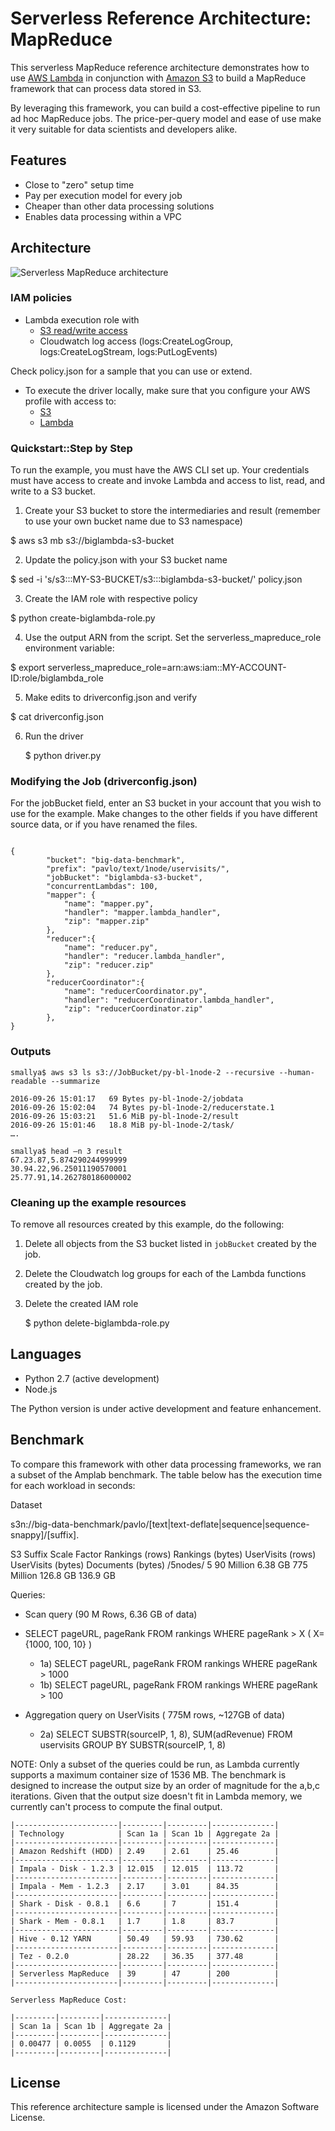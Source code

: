 # Serverless Reference Architecture: MapReduce

This serverless MapReduce reference architecture demonstrates how to use [AWS Lambda](https://aws.amazon.com/lambda) in conjunction with [Amazon S3](https://aws.amazon.com/s3) to build a MapReduce framework that can process data stored in S3. 

By leveraging this framework, you can build a cost-effective pipeline to run ad hoc MapReduce jobs. The price-per-query model and ease of use make it very suitable for data scientists and developers alike. 

## Features

* Close to "zero" setup time
* Pay per execution model for every job
* Cheaper than other data processing solutions
* Enables data processing within a VPC

## Architecture

![Serverless MapReduce architecture](https://s3.amazonaws.com/smallya-test/bl-git.png "Serverless MapReduce architecture")

### IAM policies 

* Lambda execution role with 
    * [S3 read/write access](http://docs.aws.amazon.com/lambda/latest/dg/with-s3-example-create-iam-role.html)
    * Cloudwatch log access (logs:CreateLogGroup, logs:CreateLogStream, logs:PutLogEvents)
 
Check policy.json for a sample that you can use or extend.

* To execute the driver locally, make sure that you configure your AWS profile with access to: 
    * [S3](http://docs.aws.amazon.com/AmazonS3/latest/dev/example-policies-s3.html)
    * [Lambda](http://docs.aws.amazon.com/lambda/latest/dg/lambda-api-permissions-ref.html)

### Quickstart::Step by Step  ###

To run the example, you must have the AWS CLI set up. Your credentials must have access to create and invoke Lambda and access to list, read, and write to a S3 bucket.

1. Create your S3 bucket to store the intermediaries and result
(remember to use your own bucket name due to S3 namespace)

  $ aws s3 mb s3://biglambda-s3-bucket

2. Update the policy.json with your S3 bucket name

  $ sed -i 's/s3:::MY-S3-BUCKET/s3:::biglambda-s3-bucket/' policy.json

3. Create the IAM role with respective policy

  $ python create-biglambda-role.py

4. Use the output ARN from the script. Set the serverless_mapreduce_role environment variable:

  $ export serverless_mapreduce_role=arn:aws:iam::MY-ACCOUNT-ID:role/biglambda_role

5. Make edits to driverconfig.json and verify

  $ cat driverconfig.json 

6. Run the driver
 
	$ python driver.py

### Modifying the Job (driverconfig.json)

For the jobBucket field, enter an S3 bucket in your account that you wish to use for the example. Make changes to the other fields if you have different source data, or if you have renamed the files.

```

{
        "bucket": "big-data-benchmark",
        "prefix": "pavlo/text/1node/uservisits/",
        "jobBucket": "biglambda-s3-bucket",
        "concurrentLambdas": 100,
        "mapper": {
            "name": "mapper.py",
            "handler": "mapper.lambda_handler",
            "zip": "mapper.zip"
        },
        "reducer":{
            "name": "reducer.py",
            "handler": "reducer.lambda_handler",
            "zip": "reducer.zip"
        },
        "reducerCoordinator":{
            "name": "reducerCoordinator.py",
            "handler": "reducerCoordinator.lambda_handler",
            "zip": "reducerCoordinator.zip"
        },
}

```

### Outputs 

```
smallya$ aws s3 ls s3://JobBucket/py-bl-1node-2 --recursive --human-readable --summarize

2016-09-26 15:01:17   69 Bytes py-bl-1node-2/jobdata
2016-09-26 15:02:04   74 Bytes py-bl-1node-2/reducerstate.1
2016-09-26 15:03:21   51.6 MiB py-bl-1node-2/result 
2016-09-26 15:01:46   18.8 MiB py-bl-1node-2/task/
….

smallya$ head –n 3 result 
67.23.87,5.874290244999999
30.94.22,96.25011190570001
25.77.91,14.262780186000002
```

### Cleaning up the example resources
To remove all resources created by this example, do the following:

1. Delete all objects from the S3 bucket listed in `jobBucket` created by the job.
1. Delete the Cloudwatch log groups for each of the Lambda functions created by the job. 
1. Delete the created IAM role

    $ python delete-biglambda-role.py

## Languages
* Python 2.7 (active development)
* Node.js

The Python version is under active development and feature enhancement.

## Benchmark

To compare this framework with other data processing frameworks, we ran a subset of the Amplab benchmark. The table below has the execution time for each workload in seconds: 

Dataset

s3n://big-data-benchmark/pavlo/[text|text-deflate|sequence|sequence-snappy]/[suffix].

S3 Suffix   Scale Factor    Rankings (rows) Rankings (bytes)    UserVisits (rows)   UserVisits (bytes)  Documents (bytes)
/5nodes/    5               90 Million      6.38 GB              775 Million         126.8 GB             136.9 GB

Queries:

* Scan query  (90 M Rows, 6.36 GB of data)
* SELECT pageURL, pageRank FROM rankings WHERE pageRank > X   ( X= {1000, 100, 10} )

    * 1a) SELECT pageURL, pageRank FROM rankings WHERE pageRank > 1000   
    * 1b) SELECT pageURL, pageRank FROM rankings WHERE pageRank > 100   


* Aggregation query on UserVisits ( 775M rows, ~127GB of data)
    * 2a) SELECT SUBSTR(sourceIP, 1, 8), SUM(adRevenue) FROM uservisits GROUP BY SUBSTR(sourceIP, 1, 8)


NOTE: Only a subset of the queries could be run, as Lambda currently supports a maximum container size of 1536 MB. The benchmark is designed to increase the output size by an order of magnitude for the a,b,c iterations. Given that the output size doesn't fit in Lambda memory, we currently can't process to compute the final output. 

```
|-----------------------|---------|---------|--------------|
| Technology            | Scan 1a | Scan 1b | Aggregate 2a | 
|-----------------------|---------|---------|--------------|
| Amazon Redshift (HDD) | 2.49    | 2.61    | 25.46        |
|-----------------------|---------|---------|--------------|
| Impala - Disk - 1.2.3 | 12.015  | 12.015  | 113.72       |
|-----------------------|---------|---------|--------------|
| Impala - Mem - 1.2.3  | 2.17    | 3.01    | 84.35        |
|-----------------------|---------|---------|--------------|
| Shark - Disk - 0.8.1  | 6.6     | 7       | 151.4        |
|-----------------------|---------|---------|--------------|
| Shark - Mem - 0.8.1   | 1.7     | 1.8     | 83.7         |
|-----------------------|---------|---------|--------------|
| Hive - 0.12 YARN      | 50.49   | 59.93   | 730.62       |
|-----------------------|---------|---------|--------------|
| Tez - 0.2.0           | 28.22   | 36.35   | 377.48       |
|-----------------------|---------|---------|--------------|
| Serverless MapReduce  | 39      | 47      | 200          |   
|-----------------------|---------|---------|--------------|

Serverless MapReduce Cost:

|---------|---------|--------------|
| Scan 1a | Scan 1b | Aggregate 2a | 
|---------|---------|--------------|
| 0.00477 | 0.0055  | 0.1129       |   
|---------|---------|--------------|
```

## License
This reference architecture sample is licensed under  the Amazon Software License.
